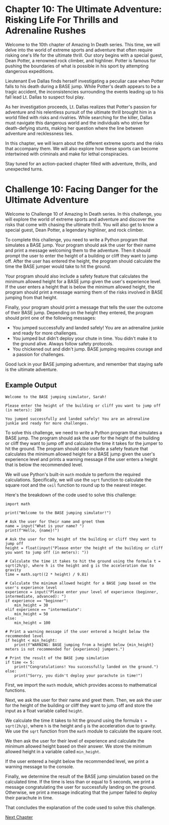 # Chapter 10: The Ultimate Adventure: Risking Life For Thrills and Adrenaline Rushes

Welcome to the 10th chapter of Amazing In Death series. This time, we will delve into the world of extreme sports and adventure that often require risking one's life for the ultimate thrill. Our story begins with a special guest, Dean Potter, a renowned rock climber, and highliner. Potter is famous for pushing the boundaries of what is possible in his sport by attempting dangerous expeditions.

Lieutenant Eve Dallas finds herself investigating a peculiar case when Potter falls to his death during a BASE jump. While Potter's death appears to be a tragic accident, the inconsistencies surrounding the events leading up to his fall lead Lt. Dallas to suspect foul play.

As her investigation proceeds, Lt. Dallas realizes that Potter's passion for adventure and his relentless pursuit of the ultimate thrill brought him in a world filled with risks and rivalries. While searching for the killer, Dallas must navigate this dangerous world and the individuals who strive for death-defying stunts, making her question where the line between adventure and recklessness lies.

In this chapter, we will learn about the different extreme sports and the risks that accompany them. We will also explore how these sports can become intertwined with criminals and make for lethal conspiracies.

Stay tuned for an action-packed chapter filled with adventure, thrills, and unexpected turns.
# Challenge 10: Facing Danger for the Ultimate Adventure

Welcome to Challenge 10 of Amazing In Death series. In this challenge, you will explore the world of extreme sports and adventure and discover the risks that come with chasing the ultimate thrill. You will also get to know a special guest, Dean Potter, a legendary highliner, and rock climber.

To complete this challenge, you need to write a Python program that simulates a BASE jump. Your program should ask the user for their name and print a message welcoming them to the adventure. Then it should prompt the user to enter the height of a building or cliff they want to jump off. After the user has entered the height, the program should calculate the time the BASE jumper would take to hit the ground.

Your program should also include a safety feature that calculates the minimum allowed height for a BASE jump given the user's experience level. If the user enters a height that is below the minimum allowed height, the program should print a message warning them of the risks involved in BASE jumping from that height.

Finally, your program should print a message that tells the user the outcome of their BASE jump. Depending on the height they entered, the program should print one of the following messages:

- You jumped successfully and landed safely! You are an adrenaline junkie and ready for more challenges.
- You jumped but didn't deploy your chute in time. You didn't make it to the ground alive. Always follow safety protocols.
- You chickened out and didn't jump. BASE jumping requires courage and a passion for challenges.

Good luck in your BASE jumping adventure, and remember that staying safe is the ultimate adventure.

## Example Output

```
Welcome to the BASE jumping simulator, Sarah!

Please enter the height of the building or cliff you want to jump off (in meters): 200

You jumped successfully and landed safely! You are an adrenaline junkie and ready for more challenges.
```
To solve this challenge, we need to write a Python program that simulates a BASE jump. The program should ask the user for the height of the building or cliff they want to jump off and calculate the time it takes for the jumper to hit the ground. The program should also include a safety feature that calculates the minimum allowed height for a BASE jump given the user's experience level and prints a warning message if the user enters a height that is below the recommended level.

We will use Python's built-in `math` module to perform the required calculations. Specifically, we will use the `sqrt` function to calculate the square root and the `ceil` function to round up to the nearest integer.

Here's the breakdown of the code used to solve this challenge:

```
import math

print("Welcome to the BASE jumping simulator!")

# Ask the user for their name and greet them
name = input("What is your name? ")
print(f"Hello, {name}!")

# Ask the user for the height of the building or cliff they want to jump off
height = float(input("Please enter the height of the building or cliff you want to jump off (in meters): "))

# Calculate the time it takes to hit the ground using the formula t = sqrt(2h/g), where h is the height and g is the acceleration due to gravity
time = math.sqrt((2 * height) / 9.81)

# Calculate the minimum allowed height for a BASE jump based on the user's experience level
experience = input("Please enter your level of experience (beginner, intermediate, advanced): ")
if experience == "beginner":
    min_height = 30
elif experience == "intermediate":
    min_height = 50
else:
    min_height = 100

# Print a warning message if the user entered a height below the recommended level
if height < min_height:
    print(f"WARNING: BASE jumping from a height below {min_height} meters is not recommended for {experience} jumpers.")

# Print the result of the BASE jump simulation
if time <= 5:
    print("Congratulations! You successfully landed on the ground.")
else:
    print("Sorry, you didn't deploy your parachute in time!")

```

First, we import the `math` module, which provides access to mathematical functions.

Next, we ask the user for their name and greet them. Then, we ask the user for the height of the building or cliff they want to jump off and store the input as a float variable called `height`.

We calculate the time it takes to hit the ground using the formula `t = sqrt(2h/g)`, where `h` is the height and `g` is the acceleration due to gravity. We use the `sqrt` function from the `math` module to calculate the square root.

We then ask the user for their level of experience and calculate the minimum allowed height based on their answer. We store the minimum allowed height in a variable called `min_height`.

If the user entered a height below the recommended level, we print a warning message to the console.

Finally, we determine the result of the BASE jump simulation based on the calculated time. If the time is less than or equal to 5 seconds, we print a message congratulating the user for successfully landing on the ground. Otherwise, we print a message indicating that the jumper failed to deploy their parachute in time.

That concludes the explanation of the code used to solve this challenge.


[Next Chapter](11_Chapter11.md)